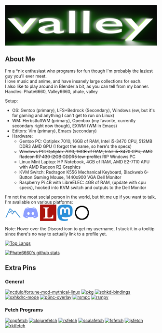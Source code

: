 <img src="https://github.com/Phate6660/Phate6660/blob/master/valley-banner.png?raw=true"/>

## About Me

I'm a \*nix enthusiast who programs for fun though I'm probably the laziest guy you'll ever meet.<br>
I love music and anime, and have insanely large collections for each.<br>
I also like to play around in Blender a bit, as you can tell from my banner.<br>
Handles: Phate6660, Valley6660, phate, valley

Setup:
- OS: Gentoo (primary), LFS+Bedrock (Secondary), Windows (ew, but it's for gaming and anything I can't get to run on Linux)
- WM: HerbstluftWM (primary), Openbox (my favorite, currently secondary right now though), EXWM (WM in Emacs)
- Editors: Vim (primary), Emacs (secondary)
- Hardware:
  + Gentoo PC: Optiplex 7010, 16GB of RAM, Intel i5-3470 CPU, 512MB DDR3 AMD GPU (I forgot the name, so here's the specs)
  + ~~Windows PC: Optiplex 7010, 16GB of RAM, Intel i5-3470 CPU, AMD Radeon R7 430 (2GB GDDR5 low-profile)~~ RIP Windows PC
  + Linux Mint Laptop: HP Notebook, 4GB of RAM, AMD E2-7110 APU with AMD Radeon R2 Graphics
  + KVM Switch: Redragon K556 Mechanical Keyboard, Blackweb 6-Button Gaming Mouse, 1440x900 VGA Dell Monitor
  + Raspberry Pi 4B with LibreELEC: 4GB of RAM, (update with cpu specs), hooked into KVM switch and outputs to the Dell Monitor

I'm not the most social person in the world, but hit me up if you want to talk. I'm available on various platforms:<br>
<a href="https://codeberg.org/Phate6660"><img src="https://github.com/Phate6660/Phate6660/blob/master/codeberg.png?raw=true" title="Codeberg"/></a> <a href="https://discord.com"><img src="https://github.com/Phate6660/Phate6660/blob/master/discord.png?raw=true" title="Phate#6660"/></a> <a href="https://lobste.rs/u/Phate6660"><img src="https://github.com/Phate6660/Phate6660/blob/master/lobsters.png?raw=true" title="Lobsters"/></a> <a rel="me" href="https://fosstodon.org/@Phate6660"><img src="https://github.com/Phate6660/Phate6660/blob/master/mastodon.png?raw=true" title="Mastodon"/></a>  <a href="https://sr.ht/~phate"><img src="https://github.com/Phate6660/Phate6660/blob/master/sourcehut.png?raw=true" title="sourcehut"/></a>

Note: Hover over the Discord icon to get my username, I stuck it in a tooltip since there's no way to actually link to a profile yet.

[![Top Langs](https://github-readme-stats.vercel.app/api/top-langs/?username=Phate6660&hide=javascript,lua&theme=dark&layout=compact)](https://github.com/anuraghazra/github-readme-stats)

[![Phate6660's github stats](https://github-readme-stats.vercel.app/api?username=Phate6660&show_icons=true&theme=dark)](https://github.com/Phate6660)

## Extra Pins

### General
[![ncdulo/fortune-mod-mythical-linux](https://github-readme-stats.vercel.app/api/pin/?username=ncdulo&repo=fortune-mod-mythical-linux&show_owner=true&theme=dark)](https://github.com/ncdulo/fortune-mod-mythical-linux)
[![pkg](https://github-readme-stats.vercel.app/api/pin/?username=Phate6660&repo=pkg&theme=dark)](https://github.com/Phate6660/pkg)
[![sxhkd-bindings](https://github-readme-stats.vercel.app/api/pin/?username=Phate6660&repo=sxhkd-bindings&theme=dark)](https://github.com/Phate6660/sxhkd-bindings)
[![sxhkdrc-mode](https://github-readme-stats.vercel.app/api/pin/?username=Phate6660&repo=sxhkdrc-mode&theme=dark)](https://github.com/Phate6660/sxhkdrc-mode)
[![p6nc-overlay](https://github-readme-stats.vercel.app/api/pin/?username=p6nc&repo=overlay&show_owner=true&theme=dark)](https://github.com/p6nc/overlay)
[![rsmpc](https://github-readme-stats.vercel.app/api/pin/?username=Phate6660&repo=rsmpc&theme=dark)](https://github.com/Phate6660/rsmpc)
[![rsmpv](https://github-readme-stats.vercel.app/api/pin/?username=Phate6660&repo=rsmpv&theme=dark)](https://github.com/Phate6660/rsmpv)

### Fetch Programs
[![cppfetch](https://github-readme-stats.vercel.app/api/pin/?username=Phate6660&repo=cppfetch&show_owner=true&theme=dark)](https://github.com/Phate6660/cppfetch)
[![clojurefetch](https://github-readme-stats.vercel.app/api/pin/?username=Phate6660&repo=clojurefetch&show_owner=true&theme=dark)](https://github.com/mythical-linux/rktfetch)
[![rsfetch](https://github-readme-stats.vercel.app/api/pin/?username=Phate6660&repo=rsfetch&show_owner=true&theme=dark)](https://github.com/Phate6660/rsfetch)
[![scalafetch](https://github-readme-stats.vercel.app/api/pin/?username=Phate6660&repo=scalafetch&show_owner=true&theme=dark)](https://github.com/Phate6660/scalafetch)
[![fsfetch](https://github-readme-stats.vercel.app/api/pin/?username=Phate6660&repo=fsfetch&show_owner=true&theme=dark)](https://github.com/Phate6660/fsfetch)
[![jsfetch](https://github-readme-stats.vercel.app/api/pin/?username=Phate6660&repo=jsfetch&show_owner=true&theme=dark)](https://github.com/Phate6660/jsfetch)
[![rktfetch](https://github-readme-stats.vercel.app/api/pin/?username=mythical-linux&repo=rktfetch&show_owner=true&theme=dark)](https://github.com/mythical-linux/rktfetch)
